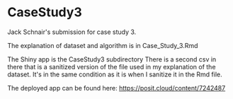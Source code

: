 # CaseStudy3

Jack Schnair's submission for case study 3.

The explanation of dataset and algorithm is in Case_Study_3.Rmd

The Shiny app is the CaseStudy3 subdirectory
There is a second csv in there that is a sanitized version of the file used in my explanation of the dataset.
It's in the same condition as it is when I sanitize it in the Rmd file.

The deployed app can be found here: https://posit.cloud/content/7242487
